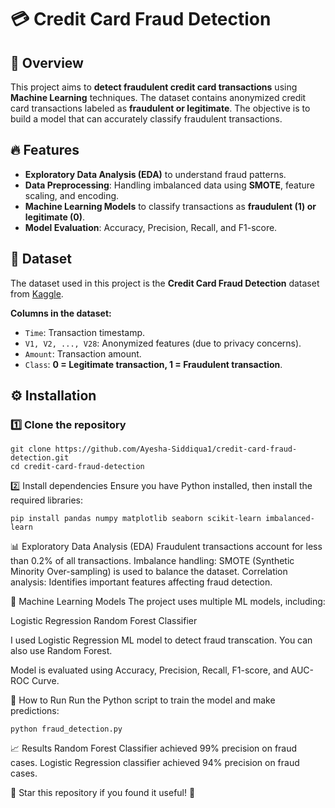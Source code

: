 # 💳 Credit Card Fraud Detection  

## 📌 Overview  
This project aims to **detect fraudulent credit card transactions** using **Machine Learning** techniques. The dataset contains anonymized credit card transactions labeled as **fraudulent or legitimate**. The objective is to build a model that can accurately classify fraudulent transactions.  

## 🔥 Features  
- **Exploratory Data Analysis (EDA)** to understand fraud patterns.  
- **Data Preprocessing**: Handling imbalanced data using **SMOTE**, feature scaling, and encoding.  
- **Machine Learning Models** to classify transactions as **fraudulent (1) or legitimate (0)**.  
- **Model Evaluation**: Accuracy, Precision, Recall, and F1-score.  

## 📂 Dataset  
The dataset used in this project is the **Credit Card Fraud Detection** dataset from [Kaggle](https://www.kaggle.com/mlg-ulb/creditcardfraud).  

**Columns in the dataset:**  
- `Time`: Transaction timestamp.  
- `V1, V2, ..., V28`: Anonymized features (due to privacy concerns).  
- `Amount`: Transaction amount.  
- `Class`: **0 = Legitimate transaction, 1 = Fraudulent transaction**.  

## ⚙️ Installation  
### 1️⃣ Clone the repository  
```
git clone https://github.com/Ayesha-Siddiqua1/credit-card-fraud-detection.git  
cd credit-card-fraud-detection  
```

2️⃣ Install dependencies
Ensure you have Python installed, then install the required libraries:

```
pip install pandas numpy matplotlib seaborn scikit-learn imbalanced-learn
```

📊 Exploratory Data Analysis (EDA)
Fraudulent transactions account for less than 0.2% of all transactions.
Imbalance handling: SMOTE (Synthetic Minority Over-sampling) is used to balance the dataset.
Correlation analysis: Identifies important features affecting fraud detection.

🤖 Machine Learning Models
The project uses multiple ML models, including:

Logistic Regression
Random Forest Classifier

I used Logistic Regression ML model to detect fraud transcation. You can also use Random Forest.

Model is evaluated using Accuracy, Precision, Recall, F1-score, and AUC-ROC Curve.

🚀 How to Run
Run the Python script to train the model and make predictions:
```
python fraud_detection.py
```

📈 Results
Random Forest Classifier achieved 99% precision on fraud cases.
Logistic Regression classifier achieved 94% precision on fraud cases.

🌟 Star this repository if you found it useful! 🚀
